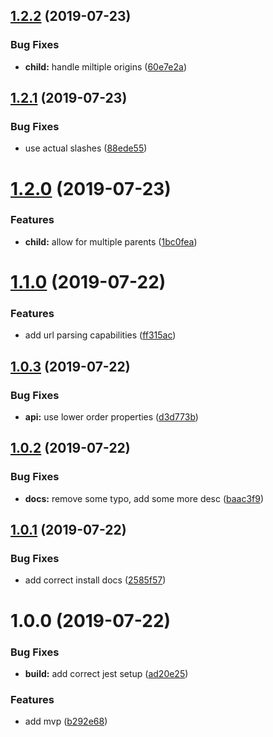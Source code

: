## [1.2.2](https://github.com/tillhub/highframe/compare/v1.2.1...v1.2.2) (2019-07-23)


### Bug Fixes

* **child:** handle miltiple origins ([60e7e2a](https://github.com/tillhub/highframe/commit/60e7e2a))

## [1.2.1](https://github.com/tillhub/highframe/compare/v1.2.0...v1.2.1) (2019-07-23)


### Bug Fixes

* use actual slashes ([88ede55](https://github.com/tillhub/highframe/commit/88ede55))

# [1.2.0](https://github.com/tillhub/highframe/compare/v1.1.0...v1.2.0) (2019-07-23)


### Features

* **child:** allow for multiple parents ([1bc0fea](https://github.com/tillhub/highframe/commit/1bc0fea))

# [1.1.0](https://github.com/tillhub/highframe/compare/v1.0.3...v1.1.0) (2019-07-22)


### Features

* add url parsing capabilities ([ff315ac](https://github.com/tillhub/highframe/commit/ff315ac))

## [1.0.3](https://github.com/tillhub/highframe/compare/v1.0.2...v1.0.3) (2019-07-22)


### Bug Fixes

* **api:** use lower order properties ([d3d773b](https://github.com/tillhub/highframe/commit/d3d773b))

## [1.0.2](https://github.com/tillhub/highframe/compare/v1.0.1...v1.0.2) (2019-07-22)


### Bug Fixes

* **docs:** remove some typo, add some more desc ([baac3f9](https://github.com/tillhub/highframe/commit/baac3f9))

## [1.0.1](https://github.com/tillhub/highframe/compare/v1.0.0...v1.0.1) (2019-07-22)


### Bug Fixes

* add correct install docs ([2585f57](https://github.com/tillhub/highframe/commit/2585f57))

# 1.0.0 (2019-07-22)


### Bug Fixes

* **build:** add correct jest setup ([ad20e25](https://github.com/tillhub/highframe/commit/ad20e25))


### Features

* add mvp ([b292e68](https://github.com/tillhub/highframe/commit/b292e68))
